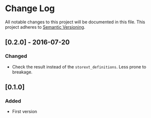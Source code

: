 # Change Log
All notable changes to this project will be documented in this file.
This project adheres to [Semantic Versioning](http://semver.org/).

## [0.2.0] - 2016-07-20
### Changed
- Check the result instead of the `storext_definitions`. Less prone to breakage.

## [0.1.0]
### Added
- First version

